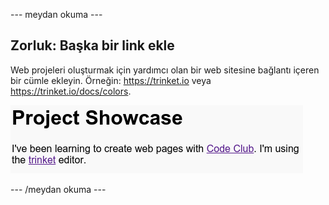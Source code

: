 \--- meydan okuma \---

## Zorluk: Başka bir link ekle

Web projeleri oluşturmak için yardımcı olan bir web sitesine bağlantı içeren bir cümle ekleyin. Örneğin: <https://trinket.io> veya <https://trinket.io/docs/colors>.

![ekran görüntüsü](images/showcase-link-challenge.png)

\--- /meydan okuma \---